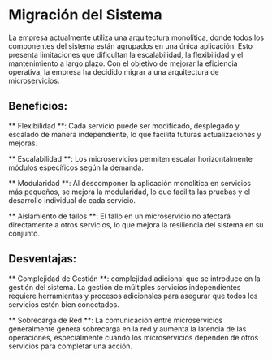 # Migración del Sistema
La empresa actualmente utiliza una arquitectura monolítica, donde todos los componentes del sistema están agrupados en una única aplicación. Esto presenta 
limitaciones que dificultan la escalabilidad, la flexibilidad y el mantenimiento a largo plazo. Con el objetivo de mejorar la eficiencia operativa, la empresa 
ha decidido migrar a una arquitectura de microservicios.

## Beneficios:

** Flexibilidad **: Cada servicio puede ser modificado, desplegado y escalado de manera independiente, lo que facilita futuras 
actualizaciones y mejoras. 

** Escalabilidad **: Los microservicios permiten escalar horizontalmente módulos específicos según la demanda. 

** Modularidad **: Al descomponer la aplicación monolítica en servicios más pequeños, se mejora la modularidad, lo que facilita 
las pruebas y el desarrollo individual de cada servicio. 

** Aislamiento de fallos **: El fallo en un microservicio no afectará directamente a otros servicios, lo que mejora la resiliencia del 
sistema en su conjunto.

## Desventajas:

** Complejidad de Gestión **: complejidad adicional que se introduce en la gestión del sistema. 
La gestión de múltiples servicios independientes requiere herramientas y procesos adicionales para asegurar que todos los servicios estén bien conectados.

** Sobrecarga de Red **: La comunicación entre microservicios generalmente genera sobrecarga en la red y aumenta la latencia 
de las operaciones, especialmente cuando los microservicios dependen de otros servicios para completar una acción.
